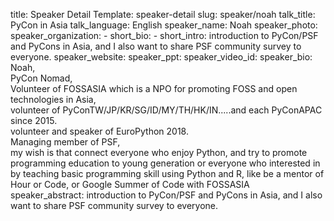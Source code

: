 title: Speaker Detail
Template: speaker-detail
slug: speaker/noah
talk_title: PyCon in Asia
talk_language: English
speaker_name: Noah
speaker_photo: 
speaker_organization: -
short_bio: -
short_intro: introduction to PyCon/PSF and PyCons in Asia, and I also want to share PSF community survey to everyone.
speaker_website: 
speaker_ppt: 
speaker_video_id: 
speaker_bio: Noah, <br>PyCon Nomad, <br>Volunteer of FOSSASIA which is a NPO for promoting FOSS and open technologies in Asia, <br>volunteer of PyConTW/JP/KR/SG/ID/MY/TH/HK/IN.....and each PyConAPAC since 2015. <br>volunteer and speaker of EuroPython 2018. <br>Managing member of PSF, <br>my wish is that connect everyone who enjoy Python, and try to promote programming education to young generation or everyone who interested in by teaching basic programming skill using Python and R, like be a mentor of Hour or Code, or Google Summer of Code with FOSSASIA 
speaker_abstract: introduction to PyCon/PSF and PyCons in Asia, 
    and I also want to share PSF community survey to everyone.
